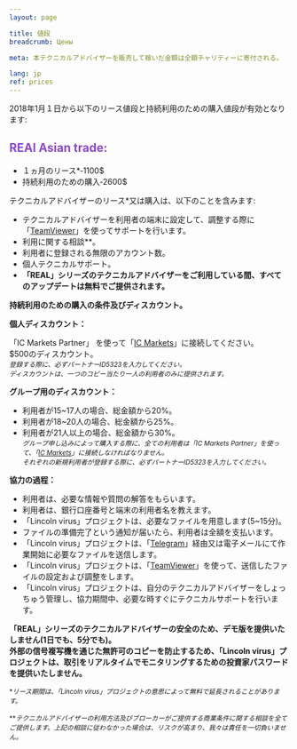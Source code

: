 ```yaml
---
layout: page

title: 値段
breadcrumb: Цены

meta: 本テクニカルアドバイザーを販売して稼いだ金額は全額チャリティーに寄付される。

lang: jp
ref: prices
---
```


2018年1月１日から以下のリース値段と持続利用のための購入値段が有効となります:

## <span style="color:#8b4ac7">REAl Asian trade:</span>

- １ヵ月のリース*‐1100$ 
- 持続利用のための購入‐2600$

テクニカルアドバイザーのリース*又は購入は、以下のことを含みます:

- テクニカルアドバイザーを利用者の端末に設定して、調整する際に「<a href="https://www.teamviewer.com/" target="_blank">TeamViewer</a>」を使ってサポートを行います。  
- 利用に関する相談**。  
- 利用者に登録される無限のアカウント数。  
- 個人テクニカルサポート。  
- **「REAL」シリーズのテクニカルアドバイザーをご利用している間、すべてのアップデートは無料でご提供されます。**  

**持続利用のための購入の条件及びディスカウント。**  

**個人ディスカウント：**  

「IC Markets Partner」 を使って「<a href="https://lincolnvirus.com/jp/ea/ic_markets" target="_blank">IC Markets</a>」に接続してください。  
$500のディスカウント。  
<small>_登録する際に、必ずパートナーID5323を入力してください。_</small>  
<small>_ディスカウントは、一つのコピー当たり一人の利用者のみに提供されます。_</small>  

**グループ用のディスカウント：**  

- 利用者が15~17人の場合、総金額から20%。  
- 利用者が18~20人の場合、総金額から25%。  
- 利用者が21人以上の場合、総金額から30%。  
<small>_グループ申し込みによって購入する際に、全ての利用者は「IC Markets Partner」を使って、「<a href="https://lincolnvirus.com/jp/ea/ic_markets" target="_blank">IC Markets</a>」に接続しなければなりません。_</small>  
<small>_それぞれの新規利用者が登録する際に、必ずパートナーID5323を入力してください。_</small>  

**協力の過程：**  

- 利用者は、必要な情報や質問の解答をもらいます。  
- 利用者は、銀行口座番号と端末の利用者名を教えます。  
- 「Lincoln virus」プロジェクトは、必要なファイルを用意します(5~15分)。  
- ファイルの準備完了という通知が届いたら、利用者は全額を支払います。  
- 「Lincoln virus」プロジェクトは、「<a href="https://t.me/chutkoy" target="_blank">Telegram</a>」経由又は電子メールにて作業開始に必要なファイルを送信します。  
- 「Lincoln virus」プロジェクトは、「<a href="https://www.teamviewer.com/" target="_blank">TeamViewer</a>」を使って、送信したファイルの設定および調整をします。  
- 「Lincoln virus」プロジェクトは、自分のテクニカルアドバイザーをしょっちゅう管理し、協力期間中、必要な時すぐにテクニカルサポートを行います。  

**「REAL」シリーズのテクニカルアドバイザーの安全のため、デモ版を提供いたしません(1日でも、5分でも)。**  
**外部の信号複写機を通じた無許可のコピーを防止するため、「Lincoln virus」プロジェクトは、取引をリアルタイムでモニタリングするための投資家パスワードを提供いたしません。**  

<small>\*_リース期間は、「Lincoln virus」プロジェクトの意思によって無料で延長されることがあります。_</small>

<small>\*\*_テクニカルアドバイザーの利用方法及びブローカーがご提供する商業条件に関する相談を全てご提供します。上記の相談に従わなかった場合は、リスクが高まり、我々は責任を一切負いません。_</small>
